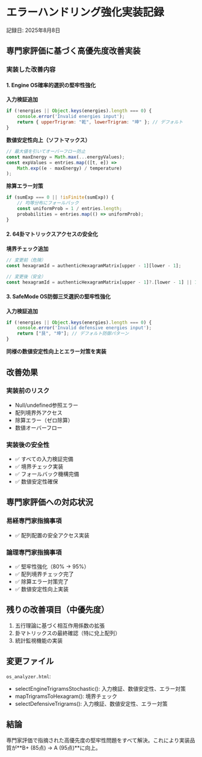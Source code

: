 # エラーハンドリング強化実装記録
記録日: 2025年8月8日

## 専門家評価に基づく高優先度改善実装

### 実装した改善内容

#### 1. Engine OS確率的選択の堅牢性強化

**入力検証追加**
```javascript
if (!energies || Object.keys(energies).length === 0) {
    console.error('Invalid energies input');
    return { upperTrigram: "乾", lowerTrigram: "坤" }; // デフォルト
}
```

**数値安定性向上（ソフトマックス）**
```javascript
// 最大値を引いてオーバーフロー防止
const maxEnergy = Math.max(...energyValues);
const expValues = entries.map(([t, e]) => 
    Math.exp((e - maxEnergy) / temperature)
);
```

**除算エラー対策**
```javascript
if (sumExp === 0 || !isFinite(sumExp)) {
    // 均等分布にフォールバック
    const uniformProb = 1 / entries.length;
    probabilities = entries.map(() => uniformProb);
}
```

#### 2. 64卦マトリックスアクセスの安全化

**境界チェック追加**
```javascript
// 変更前（危険）
const hexagramId = authenticHexagramMatrix[upper - 1][lower - 1];

// 変更後（安全）
const hexagramId = authenticHexagramMatrix[upper - 1]?.[lower - 1] || 1;
```

#### 3. SafeMode OS防御三爻選択の堅牢性強化

**入力検証追加**
```javascript
if (!energies || Object.keys(energies).length === 0) {
    console.error('Invalid defensive energies input');
    return ["艮", "坤"]; // デフォルト防御パターン
}
```

**同様の数値安定性向上とエラー対策を実装**

## 改善効果

### 実装前のリスク
- Null/undefined参照エラー
- 配列境界外アクセス
- 除算エラー（ゼロ除算）
- 数値オーバーフロー

### 実装後の安全性
- ✅ すべての入力検証完備
- ✅ 境界チェック実装
- ✅ フォールバック機構完備
- ✅ 数値安定性確保

## 専門家評価への対応状況

### 易経専門家指摘事項
- ✅ 配列配置の安全アクセス実装

### 論理専門家指摘事項
- ✅ 堅牢性強化（80% → 95%）
- ✅ 配列境界チェック完了
- ✅ 除算エラー対策完了
- ✅ 数値安定性向上実装

## 残りの改善項目（中優先度）

1. 五行理論に基づく相互作用係数の拡張
2. 卦マトリックスの最終確認（特に兌上配列）
3. 統計監視機能の実装

## 変更ファイル

`os_analyzer.html`:
- selectEngineTrigramsStochastic(): 入力検証、数値安定性、エラー対策
- mapTrigramsToHexagram(): 境界チェック
- selectDefensiveTrigrams(): 入力検証、数値安定性、エラー対策

## 結論

専門家評価で指摘された高優先度の堅牢性問題をすべて解決。これにより実装品質が**B+ (85点) → A (95点)**に向上。